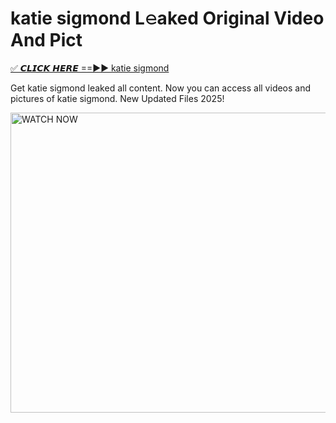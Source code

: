 # katie sigmond L𝚎aked Original Video And Pict

<p><a href="https://cliphot.my.id/katie+sigmond" rel="nofollow">✅ 𝘾𝙇𝙄𝘾𝙆 𝙃𝙀𝙍𝙀 ==►► katie sigmond​</a></p>


<p>Get katie sigmond leaked all content. Now you can access all videos and pictures of katie sigmond. New Updated Files 2025!</p>


<p><a rel="nofollow" title="WATCH NOW" href="https://cliphot.my.id/katie+sigmond"><img border="katie+sigmond" height="480" width="720" title="WATCH NOW" alt="WATCH NOW" src="https://i.ibb.co.com/xMMVF88/686577567.gif"></a></p>
